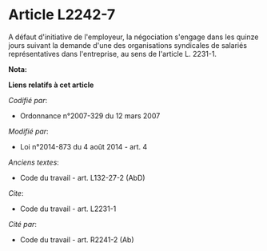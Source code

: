 # Article L2242-7

A défaut d'initiative de l'employeur, la négociation s'engage dans les quinze jours suivant la demande d'une des
organisations syndicales de salariés représentatives dans l'entreprise, au sens de l'article L. 2231-1.

**Nota:**



**Liens relatifs à cet article**

_Codifié par_:

  - Ordonnance n°2007-329 du 12 mars 2007

_Modifié par_:

  - Loi n°2014-873 du 4 août 2014 - art. 4

_Anciens textes_:

  - Code du travail - art. L132-27-2 (AbD)

_Cite_:

  - Code du travail - art. L2231-1

_Cité par_:

  - Code du travail - art. R2241-2 (Ab)

